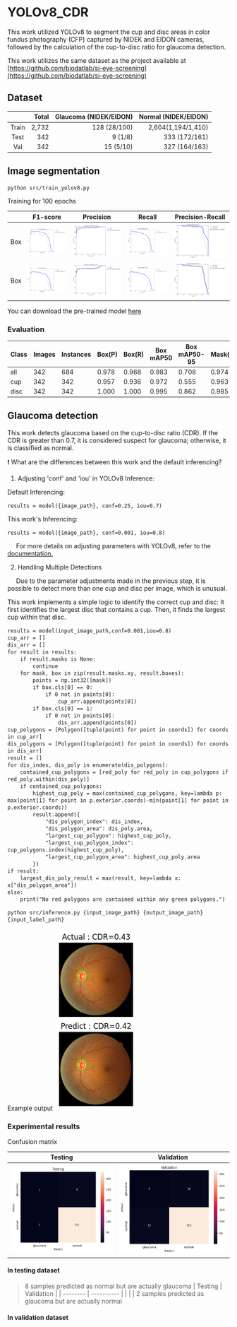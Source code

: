 # YOLOv8_CDR

This work utilized YOLOv8 to segment the cup and disc areas in color fundus photography (CFP) captured by NIDEK and EIDON cameras, followed by the calculation of the cup-to-disc ratio for glaucoma detection.

This work utilizes the same dataset as the project available at [https://github.com/biodatlab/si-eye-screening](https://github.com/biodatlab/si-eye-screening)

## Dataset

|       | Total | Glaucoma (NIDEK/EIDON) | Normal (NIDEK/EIDON) |
| :---: | -----: | -----: | -----: |
| Train | 2,732 | 128 (28/100) | 2,604(1,194/1,410) |
| Test  |   342 |               9 (1/8) | 333 (172/161) |
| Val   |   342 |              15 (5/10)| 327 (164/163) |

## Image segmentation

```
python src/train_yolov8.py
```

Training for 100 epochs 

|       | F1-score | Precision | Recall | Precision-Recall |
| :---: | -------- | --------- | ------ | ---------------- |
| Box   | ![](model/BoxF1_curve.png) | ![](model/BoxP_curve.png) | ![](model/BoxR_curve.png) | ![](model/BoxPR_curve.png) |
| Box   | ![](model/MaskF1_curve.png) | ![](model/MaskP_curve.png) | ![](model/MaskR_curve.png) | ![](model/MaskPR_curve.png) |

You can download the pre-trained model  [here](/model)

### Evaluation

| Class | Images | Instances | Box(P) | Box(R) | Box mAP50 | Box mAP50-95 | Mask(P) | Mask(R) | Mask mAP50 | Mask mAP50-95 |
|-------|--------|-----------|--------|--------|-----------|--------------|---------|---------|------------|---------------|
| all   | 342    | 684       | 0.978  | 0.968  | 0.983     | 0.708        | 0.974   | 0.963   | 0.980      | 0.580         |
| cup   | 342    | 342       | 0.957  | 0.936  | 0.972     | 0.555        | 0.963   | 0.942   | 0.973      | 0.552         |
| disc  | 342    | 342       | 1.000  | 1.000  | 0.995     | 0.862        | 0.985   | 0.985   | 0.986      | 0.609         |

## Glaucoma detection

This work detects glaucoma based on the cup-to-disc ratio (CDR). If the CDR is greater than 0.7, it is considered suspect for glaucoma; otherwise, it is classified as normal.

:exclamation: What are the differences between this work and the default inferencing?

1. Adjusting 'conf' and 'iou' in YOLOv8 Inference:

Default Inferencing:
```
results = model({image_path}, conf=0.25, iou=0.7)
```

This work's Inferencing:
```
results = model({image_path}, conf=0.001, iou=0.8)
```

&nbsp;&nbsp;&nbsp;&nbsp; For more details on adjusting parameters with YOLOv8, refer to the [documentation.](https://docs.ultralytics.com/usage/cfg/#predict-settings)

2. Handling Multiple Detections

&nbsp;&nbsp;&nbsp;&nbsp; Due to the parameter adjustments made in the previous step, it is possible to detect more than one cup and disc per image, which is unusual.

This work implements a simple logic to identify the correct cup and disc: It first identifies the largest disc that contains a cup. Then, it finds the largest cup within that disc.
```
results = model(input_image_path,conf=0.001,iou=0.8)
cup_arr = []
dis_arr = []
for result in results:
    if result.masks is None:
        continue
    for mask, box in zip(result.masks.xy, result.boxes):
        points = np.int32([mask])
        if box.cls[0] == 0:
            if 0 not in points[0]:
                cup_arr.append(points[0])
        if box.cls[0] == 1:
            if 0 not in points[0]:
                dis_arr.append(points[0])
cup_polygons = [Polygon([tuple(point) for point in coords]) for coords in cup_arr]
dis_polygons = [Polygon([tuple(point) for point in coords]) for coords in dis_arr]
result = []
for dis_index, dis_poly in enumerate(dis_polygons):
    contained_cup_polygons = [red_poly for red_poly in cup_polygons if red_poly.within(dis_poly)]
    if contained_cup_polygons:
        highest_cup_poly = max(contained_cup_polygons, key=lambda p: max(point[1] for point in p.exterior.coords)-min(point[1] for point in p.exterior.coords)) 
        result.append({
            "dis_polygon_index": dis_index,
            "dis_polygon_area": dis_poly.area,
            "largest_cup_polygon": highest_cup_poly,
            "largest_cup_polygon_index": cup_polygons.index(highest_cup_poly),
            "largest_cup_polygon_area": highest_cup_poly.area
        })
if result:
    largest_dis_poly_result = max(result, key=lambda x: x["dis_polygon_area"])
else:
    print("No red polygons are contained within any green polygons.")
```

```
python src/inference.py {input_image_path} {output_image_path} {input_label_path}
```

Example output
![](imgs/out.png)

### Experimental results

Confusion matrix

| Testing  | Validation |
| -------- | ---------- | 
| ![](imgs/train01_test.png) | ![](imgs/train01_val.png) |

#### In testing dataset

> 8 samples predicted as normal but are actually glaucoma
| Testing  | Validation |
| -------- | ---------- | 
|          |            |
> 2 samples predicted as glaucoma but are actually normal






#### In validation dataset